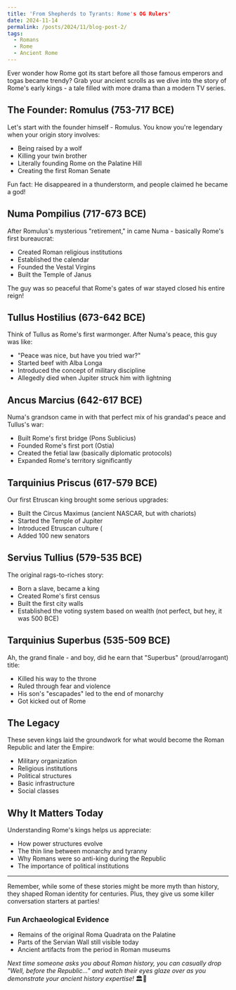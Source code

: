 ```yaml
---
title: 'From Shepherds to Tyrants: Rome's OG Rulers'
date: 2024-11-14
permalink: /posts/2024/11/blog-post-2/
tags:
  - Romans
  - Rome
  - Ancient Rome
---
```


Ever wonder how Rome got its start before all those famous emperors and togas became trendy? Grab your ancient scrolls as we dive into the story of Rome's early kings - a tale filled with more drama than a modern TV series.

## The Founder: Romulus (753-717 BCE)

Let's start with the founder himself - Romulus. You know you're legendary when your origin story involves:

* Being raised by a wolf
* Killing your twin brother 
* Literally founding Rome on the Palatine Hill
* Creating the first Roman Senate 

Fun fact: He disappeared in a thunderstorm, and people claimed he became a god!

## Numa Pompilius (717-673 BCE)

After Romulus's mysterious "retirement," in came Numa - basically Rome's first bureaucrat:

* Created Roman religious institutions
* Established the calendar 
* Founded the Vestal Virgins
* Built the Temple of Janus

The guy was so peaceful that Rome's gates of war stayed closed his entire reign!

## Tullus Hostilius (673-642 BCE)

Think of Tullus as Rome's first warmonger. After Numa's peace, this guy was like:

* "Peace was nice, but have you tried war?"
* Started beef with Alba Longa
* Introduced the concept of military discipline
* Allegedly died when Jupiter struck him with lightning

## Ancus Marcius (642-617 BCE)

Numa's grandson came in with that perfect mix of his grandad's peace and Tullus's war:

* Built Rome's first bridge (Pons Sublicius)
* Founded Rome's first port (Ostia)
* Created the fetial law (basically diplomatic protocols)
* Expanded Rome's territory significantly

## Tarquinius Priscus (617-579 BCE)

Our first Etruscan king brought some serious upgrades:

* Built the Circus Maximus (ancient NASCAR, but with chariots)
* Started the Temple of Jupiter
* Introduced Etruscan culture (
* Added 100 new senators 

## Servius Tullius (579-535 BCE)

The original rags-to-riches story:

* Born a slave, became a king
* Created Rome's first census
* Built the first city walls
* Established the voting system based on wealth (not perfect, but hey, it was 500 BCE)

## Tarquinius Superbus (535-509 BCE)

Ah, the grand finale - and boy, did he earn that "Superbus" (proud/arrogant) title:

* Killed his way to the throne
* Ruled through fear and violence
* His son's "escapades" led to the end of monarchy
* Got kicked out of Rome

## The Legacy

These seven kings laid the groundwork for what would become the Roman Republic and later the Empire:

* Military organization
* Religious institutions
* Political structures
* Basic infrastructure
* Social classes

## Why It Matters Today

Understanding Rome's kings helps us appreciate:

* How power structures evolve
* The thin line between monarchy and tyranny
* Why Romans were so anti-king during the Republic
* The importance of political institutions

---

Remember, while some of these stories might be more myth than history, they shaped Roman identity for centuries. Plus, they give us some killer conversation starters at parties!

### Fun Archaeological Evidence

* Remains of the original Roma Quadrata on the Palatine
* Parts of the Servian Wall still visible today
* Ancient artifacts from the period in Roman museums

*Next time someone asks you about Roman history, you can casually drop "Well, before the Republic..." and watch their eyes glaze over as you demonstrate your ancient history expertise!* 🏛️👑
